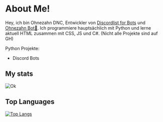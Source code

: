 # About Me!

Hey, ich bin Ohnezahn DNC, Entwickler von [Discordlist for Bots](https://github.com/OpenSource-Discordlist-for-Bots) und [Ohnezahn Bot🐉](https://github.com/Ohnezahn-DNC/ohnezahn-bot).
Ich programmiere hauptsächlich mit Python und lerne aktuell HTML zusammen mit CSS, JS und C#.
(Nicht alle Projekte sind auf GH)

Python Projekte:
- Discord Bots


## My stats  
![Ok](https://github-readme-stats.vercel.app/api?username=Ohnezahn-DNC&count_private=true&show_icons=true&theme=radical)

## Top Languages  
[![Top Langs](https://github-readme-stats.vercel.app/api/top-langs/?username=Ohnezahn-DNC&langs_count=8&theme=radical)](https://github.com/anuraghazra/github-readme-stats)

